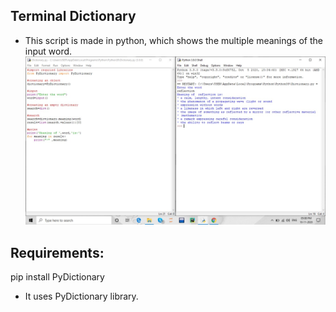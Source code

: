 ## Terminal Dictionary
- This script is made in python, which shows the multiple meanings of the input word.
![Image](img.jpeg)

## Requirements:
 pip install PyDictionary

- It uses PyDictionary library.